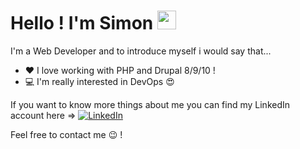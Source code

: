 # Hello ! I'm Simon <img src="https://raw.githubusercontent.com/MartinHeinz/MartinHeinz/master/wave.gif" width="30px">

I'm a Web Developer and to introduce myself i would say that... 

- ❤ I love working with PHP and Drupal 8/9/10 !
- 💻 I'm really interested in DevOps 😍

If you want to know more things about me you can find my LinkedIn account here => [![LinkedIn][3.2]][3] 

<p>Feel free to contact me 😉 !</p>

[1.2]: https://i.imgur.com/FjYA9jt.png
[3.2]: https://i.imgur.com/2KrxgVS.png

<!-- links to your social media accounts -->

[1]: https://twitter.com/Simon_P35
[3]: https://www.linkedin.com/in/simon-pejac-04305645/
